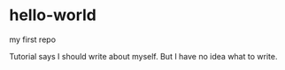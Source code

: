 # hello-world
my first repo

Tutorial says I should write about myself. But I have no idea what to write.

